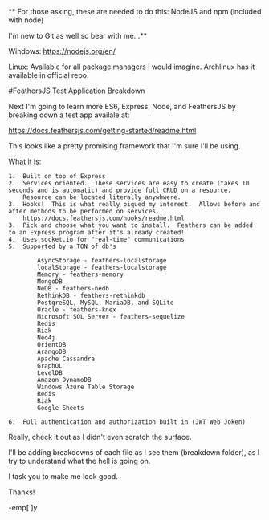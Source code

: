 ** For those asking, these are needed to do this:  NodeJS and npm (included with node)

I'm new to Git as well so bear with me...**

Windows: https://nodejs.org/en/

Linux: Available for all package managers I would imagine. Archlinux has it available in official repo.

#FeathersJS Test Application Breakdown

Next I'm going to learn more ES6, Express, Node, and FeathersJS by breaking down a test app availale at:

https://docs.feathersjs.com/getting-started/readme.html

This looks like a pretty promising framework that I'm sure I'll be using.

What it is:

	1.  Built on top of Express
	2.  Services oriented.  These services are easy to create (takes 10 seconds and is automatic) and provide full CRUD on a resource. 
	    Resource can be located literally anywhwere.
	3.  Hooks!  This is what really piqued my interest.  Allows before and after methods to be performed on services.
		https://docs.feathersjs.com/hooks/readme.html
	3.  Pick and choose what you want to install.  Feathers can be added to an Express program after it's already created!
	4.  Uses socket.io for "real-time" communications
	5.  Supported by a TON of db's

			AsyncStorage - feathers-localstorage
			localStorage - feathers-localstorage
			Memory - feathers-memory
			MongoDB
			NeDB - feathers-nedb
			RethinkDB - feathers-rethinkdb
			PostgreSQL, MySQL, MariaDB, and SQLite
			Oracle - feathers-knex
			Microsoft SQL Server - feathers-sequelize
			Redis
			Riak
			Neo4j
			OrientDB
			ArangoDB
			Apache Cassandra
			GraphQL
			LevelDB
			Amazon DynamoDB
			Windows Azure Table Storage
			Redis
			Riak
			Google Sheets

	6.  Full authentication and authorization built in (JWT Web Joken)

Really, check it out as I didn't even scratch the surface.

I'll be adding breakdowns of each file as I see them (breakdown folder), as I try to understand what the hell is going on.

I task you to make me look good.

Thanks!

-emp[ ]y

 
